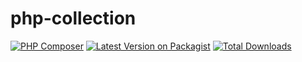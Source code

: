 # php-collection

[![PHP Composer](https://github.com/PetrenkoAnton/php-collection/actions/workflows/tests.yml/badge.svg)](https://github.com/PetrenkoAnton/php-collection/actions/workflows/tests.yml)
[![Latest Version on Packagist](https://img.shields.io/packagist/v/petrenkoanton/php-collection.svg?style=flat-square)](https://packagist.org/packages/petrenkoanton/php-collection)
[![Total Downloads](https://img.shields.io/packagist/dt/petrenkoanton/php-collection.svg?style=flat-square)](https://packagist.org/packages/petrenkoanton/php-collection)
